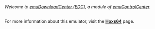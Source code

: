 ###### Welcome to [emuDownloadCenter (EDC)](https://github.com/PhoenixInteractiveNL/emuDownloadCenter/wiki/), a module of [emuControlCenter](https://github.com/PhoenixInteractiveNL/emuControlCenter/wiki/)

For more information about this emulator, visit the [**Hoxs64**](https://github.com/PhoenixInteractiveNL/emuDownloadCenter/wiki/Emulator-hoxs64#menu) page.

